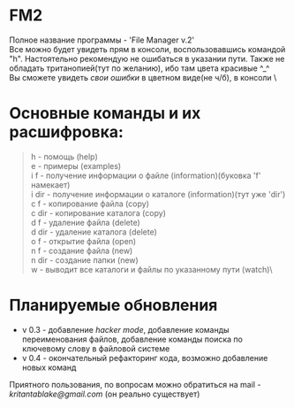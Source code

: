 # FM2
Полное название программы - 'File Manager v.2' \
Все можно будет увидеть прям в консоли, воспользовавшись командой "h".
Настоятельно рекомендую не ошибаться в указании пути. Также не обладать тританопией(тут по желанию), ибо там цвета красивые ^_^ \
Вы сможете увидеть *свои ошибки* в цветном виде(не ч/б), в консоли \

# Основные команды и их расшифровка:
> h - помощь (help) \
> e - примеры (examples) \
> i f - получение информации о файле (information)(буковка 'f' намекает) \
> i dir - получение информации о каталоге (information)(тут уже 'dir') \
> c f - копирование файла (copy) \
> c dir - копирование каталога (copy) \
> d f - удаление файла (delete) \
> d dir - удаление каталога (delete) \
> o f - открытие файла (open) \
> n f - создание файла (new) \
> n dir - создание папки (new) \
> w - выводит все каталоги и файлы по указанному пути (watch)\

# Планируемые обновления
- v 0.3 - добавление *hacker mode*, добавление команды переименования файлов, добавление команды поиска по ключевому слову в файловой системе
- v 0.4 - окончательный рефакторинг кода, возможно добавление новых команд


Приятного пользования, по вопросам можно обратиться на mail - _kritantablake@gmail.com_ (он реально существует)

